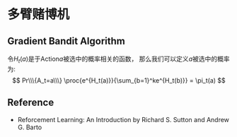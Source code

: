 # 多臂赌博机

##  Gradient Bandit Algorithm
令$H_t(a)$是于Action$a$被选中的概率相关的函数， 那么我们可以定义$a$被选中的概率为:
$$
Pr\\\{A_t=a\\\} \proc{e^{H_t(a)}}{\sum_{b=1}^ke^{H_t(b)}} = \pi_t(a)
$$

## Reference
* Reforcement Learning: An Introduction by Richard S. Sutton and Andrew G. Barto
